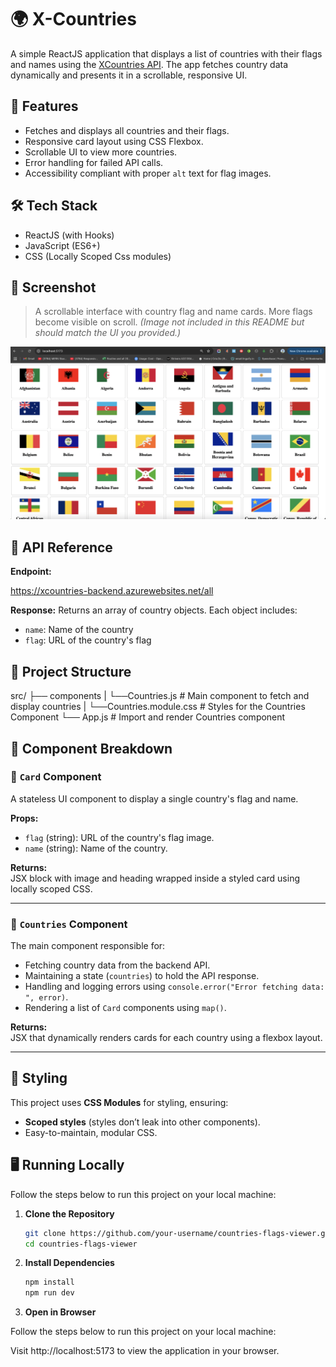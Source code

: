 # 🌍 X-Countries

A simple ReactJS application that displays a list of countries with their flags and names using the [XCountries API](https://xcountries-backend.azurewebsites.net/all). The app fetches country data dynamically and presents it in a scrollable, responsive UI.

## 🚀 Features

- Fetches and displays all countries and their flags.
- Responsive card layout using CSS Flexbox.
- Scrollable UI to view more countries.
- Error handling for failed API calls.
- Accessibility compliant with proper `alt` text for flag images.

## 🛠️ Tech Stack

- ReactJS (with Hooks)
- JavaScript (ES6+)
- CSS (Locally Scoped Css modules)

## 📸 Screenshot

> A scrollable interface with country flag and name cards. More flags become visible on scroll. *(Image not included in this README but should match the UI you provided.)*

![Country Flags UI](public/screenshot.png)

## 🔗 API Reference

**Endpoint:**

https://xcountries-backend.azurewebsites.net/all

**Response:**
Returns an array of country objects. Each object includes:
- `name`: Name of the country
- `flag`: URL of the country's flag

## 📂 Project Structure

src/
├── components
|   └──Countries.js # Main component to fetch and display countries
|   └──Countries.module.css # Styles for the Countries Component
└── App.js # Import and render Countries component


## 🧩 Component Breakdown

### 🔹 `Card` Component

A stateless UI component to display a single country's flag and name.

**Props:**
- `flag` (string): URL of the country's flag image.
- `name` (string): Name of the country.

**Returns:**  
JSX block with image and heading wrapped inside a styled card using locally scoped CSS.

---

### 🔹 `Countries` Component

The main component responsible for:
- Fetching country data from the backend API.
- Maintaining a state (`countries`) to hold the API response.
- Handling and logging errors using `console.error("Error fetching data: ", error)`.
- Rendering a list of `Card` components using `map()`.

**Returns:**  
JSX that dynamically renders cards for each country using a flexbox layout.

---

## 🎨 Styling

This project uses **CSS Modules** for styling, ensuring:
- **Scoped styles** (styles don’t leak into other components).
- Easy-to-maintain, modular CSS.

## 🖥️ Running Locally

Follow the steps below to run this project on your local machine:

1. **Clone the Repository**

   ```bash
   git clone https://github.com/your-username/countries-flags-viewer.git
   cd countries-flags-viewer


2. **Install Dependencies**

   ```bash
   npm install
   npm run dev

3. **Open in Browser**

Follow the steps below to run this project on your local machine:

Visit http://localhost:5173 to view the application in your browser.